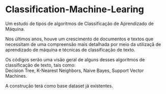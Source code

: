 # Classification-Machine-Learing
Um estudo de tipos de algoritmos de Classificação de Aprendizado de Máquina. 

Nos últimos anos, houve um crescimento de documentos e textos que necessitam de uma compreensão mais detalhada por meio da utilizaçã de aprendizado de máquina e técnicas de classificação de texto.

Os códigos serão uma visão geral de alguns desses algoritmos de classificação de texto, tais como:     
Decision Tree,
K-Nearest Neighbors,
Naive Bayes,
Support Vector Machines.

A construção terá como base dataset já existentes.      
